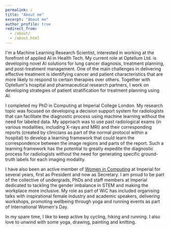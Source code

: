 ```yaml
---
permalink: /
title: "About me"
excerpt: "About me"
author_profile: true
redirect_from: 
  - /about/
  - /about.html
---
```


I'm a Machine Learning Research Scientist, interested in working at the forefront of applied AI in Health Tech. My current role at Optellum Ltd. is developing novel AI solutions for lung cancer diagnosis, treatment planning, and post-treatment management. One of the main challenges in delivering effective treatment is identifying cancer and patient characteristics that are more likely to respond to certain therapies over others. Together with Optellum's hospital and pharmaceutical research partners, I work on developing strategies of patient stratification for treatment planning using AI.

I completed my PhD in Computing at Imperial College London. My research topic was focused on developing a decision support system for radiologists that can facilitate the diagnostic process using machine learning without the need for labeled data. My approach was to use past radiological exams (in various modalities, including X-rays and MRI) and their corresponding reports (created by clinicians as part of the normal protocol within a hospital) to develop a learning framework that could learn the correspondence between the image regions and parts of the report. Such a learning framework has the potential to greatly expedite the diagnostic process for radiologists without the need for generating specific ground-truth labels for each imaging modality.

I have also been an active member of [Women in Computing](http://wic.doc.ic.ac.uk/) at Imperial for several years, first as President and now as Secretary. I am proud to be part of the collective of undergrads, PhDs and staff members at Imperial dedicated to tackling the gender imbalance in STEM and making the workplace more inclusive. My role as part of WiC has included organising talks with inspirational female industry and academic speakers, delivering workshops, promoting wellbeing through yoga and running events as part of International Women's Day.

In my spare time, I like to keep active by cycling, hiking and running. I also love to unwind with some yoga, drawing, painting and knitting.
